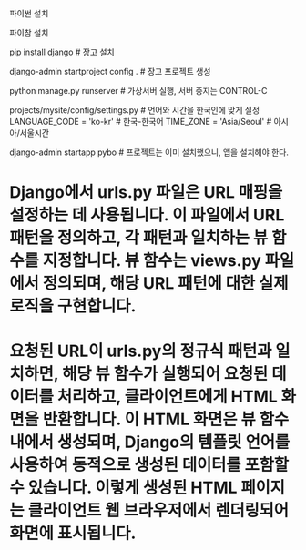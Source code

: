 파이썬 설치 

파이참 설치 

pip install django # 장고 설치 

django-admin startproject config . # 장고 프로젝트 생성

python manage.py runserver # 가상서버 실행, 서버 중지는 CONTROL-C

projects/mysite/config/settings.py # 언어와 시간을 한국인에 맞게 설정
LANGUAGE_CODE = 'ko-kr' # 한국-한국어
TIME_ZONE = 'Asia/Seoul' # 아시아/서울시간

django-admin startapp pybo # 프로젝트는 이미 설치했으니, 앱을 설치해야 한다. 

# Django에서 urls.py 파일은 URL 매핑을 설정하는 데 사용됩니다. 이 파일에서 URL 패턴을 정의하고, 각 패턴과 일치하는 뷰 함수를 지정합니다. 뷰 함수는 views.py 파일에서 정의되며, 해당 URL 패턴에 대한 실제 로직을 구현합니다.

# 요청된 URL이 urls.py의 정규식 패턴과 일치하면, 해당 뷰 함수가 실행되어 요청된 데이터를 처리하고, 클라이언트에게 HTML 화면을 반환합니다. 이 HTML 화면은 뷰 함수 내에서 생성되며, Django의 템플릿 언어를 사용하여 동적으로 생성된 데이터를 포함할 수 있습니다. 이렇게 생성된 HTML 페이지는 클라이언트 웹 브라우저에서 렌더링되어 화면에 표시됩니다.





